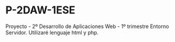 # P-2DAW-1ESE
Proyecto - 2º Desarrollo de Aplicaciones Web - 1º trimestre Entorno Servidor.
Utilizaré lenguaje html y php.
